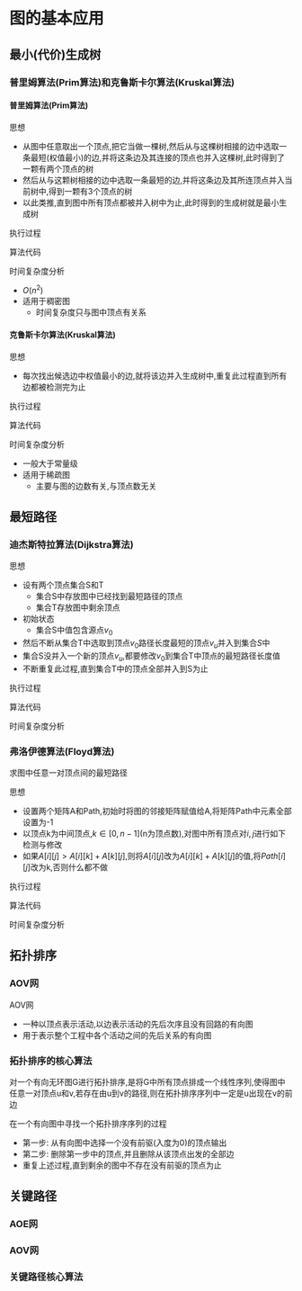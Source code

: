 # 图的基本应用

## 最小(代价)生成树

### 普里姆算法(Prim算法)和克鲁斯卡尔算法(Kruskal算法)

#### 普里姆算法(Prim算法)
思想
- 从图中任意取出一个顶点,把它当做一棵树,然后从与这棵树相接的边中选取一条最短(权值最小)的边,并将这条边及其连接的顶点也并入这棵树,此时得到了一颗有两个顶点的树
- 然后从与这颗树相接的边中选取一条最短的边,并将这条边及其所连顶点并入当前树中,得到一颗有3个顶点的树
- 以此类推,直到图中所有顶点都被并入树中为止,此时得到的生成树就是最小生成树

执行过程

算法代码

时间复杂度分析
- $O(n^2)$
- 适用于稠密图
	- 时间复杂度只与图中顶点有关系

#### 克鲁斯卡尔算法(Kruskal算法)
思想
- 每次找出候选边中权值最小的边,就将该边并入生成树中,重复此过程直到所有边都被检测完为止

执行过程

算法代码

时间复杂度分析
- 一般大于常量级
- 适用于稀疏图
	- 主要与图的边数有关,与顶点数无关

## 最短路径

### 迪杰斯特拉算法(Dijkstra算法)
思想
- 设有两个顶点集合S和T
  - 集合S中存放图中已经找到最短路径的顶点
  - 集合T存放图中剩余顶点
- 初始状态
  - 集合S中值包含源点$v_0$
- 然后不断从集合T中选取到顶点$v_0$路径长度最短的顶点$v_u$并入到集合$S$中
- 集合S没并入一个新的顶点$v_u$,都要修改$v_0$到集合T中顶点的最短路径长度值
- 不断重复此过程,直到集合T中的顶点全部并入到S为止

执行过程

算法代码

时间复杂度分析

### 弗洛伊德算法(Floyd算法)
求图中任意一对顶点间的最短路径

思想
- 设置两个矩阵A和Path,初始时将图的邻接矩阵赋值给A,将矩阵Path中元素全部设置为-1
- 以顶点k为中间顶点,$k \in [0,n-1]$(n为顶点数),对图中所有顶点对${i,j}$进行如下检测与修改
- 如果$A[i][j] > A[i][k] + A[k][j]$,则将$A[i][j]$改为$A[i][k]+A[k][j]$的值,将$Path[i][j]$改为k,否则什么都不做

执行过程

算法代码

时间复杂度分析

## 拓扑排序

### AOV网
AOV网

- 一种以顶点表示活动,以边表示活动的先后次序且没有回路的有向图
- 用于表示整个工程中各个活动之间的先后关系的有向图

### 拓扑排序的核心算法
对一个有向无环图G进行拓扑排序,是将G中所有顶点排成一个线性序列,使得图中任意一对顶点u和v,若存在由u到v的路径,则在拓扑排序序列中一定是u出现在v的前边



在一个有向图中寻找一个拓扑排序序列的过程

- 第一步: 从有向图中选择一个没有前驱(入度为0)的顶点输出
- 第二步: 删除第一步中的顶点,并且删除从该顶点出发的全部边
- 重复上述过程,直到剩余的图中不存在没有前驱的顶点为止


## 关键路径

### AOE网

### AOV网

### 关键路径核心算法


